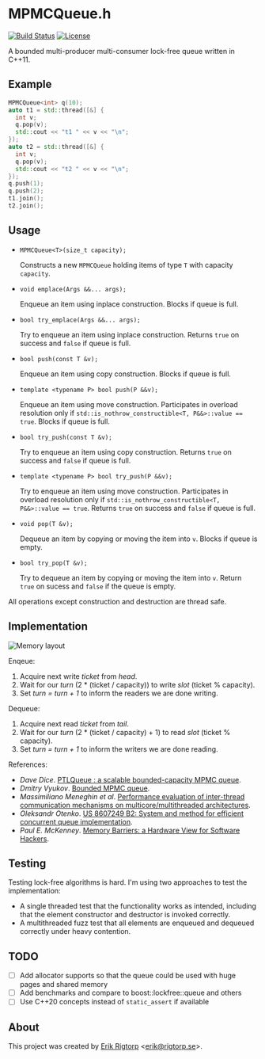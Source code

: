 # MPMCQueue.h

[![Build Status](https://travis-ci.org/rigtorp/MPMCQueue.svg?branch=master)](https://travis-ci.org/rigtorp/MPMCQueue)
[![License](https://img.shields.io/badge/license-MIT-blue.svg)](https://raw.githubusercontent.com/rigtorp/MPMCQueue/master/LICENSE)

A bounded multi-producer multi-consumer lock-free queue written in
C++11.

## Example

```cpp
MPMCQueue<int> q(10);
auto t1 = std::thread([&] {
  int v;
  q.pop(v);
  std::cout << "t1 " << v << "\n";
});
auto t2 = std::thread([&] {
  int v;
  q.pop(v);
  std::cout << "t2 " << v << "\n";
});
q.push(1);
q.push(2);
t1.join();
t2.join();
```

## Usage

- `MPMCQueue<T>(size_t capacity);`

  Constructs a new `MPMCQueue` holding items of type `T` with capacity
  `capacity`.
  
- `void emplace(Args &&... args);`

  Enqueue an item using inplace construction. Blocks if queue is full.
  
- `bool try_emplace(Args &&... args);`

  Try to enqueue an item using inplace construction. Returns `true` on
  success and `false` if queue is full.

- `bool push(const T &v);`

  Enqueue an item using copy construction. Blocks if queue is full.

- `template <typename P> bool push(P &&v);`

  Enqueue an item using move construction. Participates in overload
  resolution only if `std::is_nothrow_constructible<T, P&&>::value ==
  true`. Blocks if queue is full.

- `bool try_push(const T &v);`

  Try to enqueue an item using copy construction. Returns `true` on
  success and `false` if queue is full.

- `template <typename P> bool try_push(P &&v);`

  Try to enqueue an item using move construction. Participates in
  overload resolution only if `std::is_nothrow_constructible<T,
  P&&>::value == true`. Returns `true` on success and `false` if queue
  is full.

- `void pop(T &v);`

  Dequeue an item by copying or moving the item into `v`. Blocks if
  queue is empty.
  
- `bool try_pop(T &v);`

  Try to dequeue an item by copying or moving the item into
  `v`. Return `true` on sucess and `false` if the queue is empty.

All operations except construction and destruction are thread safe.

## Implementation

![Memory layout](https://github.com/rigtorp/MPMCQueue/blob/master/mpmc.png)

Enqeue:

1. Acquire next write *ticket* from *head*.
2. Wait for our *turn* (2 * (ticket / capacity)) to write *slot* (ticket % capacity).
3. Set *turn = turn + 1* to inform the readers we are done writing.

Dequeue:

1. Acquire next read *ticket* from *tail*.
2. Wait for our *turn* (2 * (ticket / capacity) + 1) to read *slot* (ticket % capacity).
3. Set *turn = turn + 1* to inform the writers we are done reading.


References:

- *Dave Dice*. [PTLQueue : a scalable bounded-capacity MPMC queue](https://blogs.oracle.com/dave/entry/ptlqueue_a_scalable_bounded_capacity).
- *Dmitry Vyukov*. [Bounded MPMC queue](http://www.1024cores.net/home/lock-free-algorithms/queues/bounded-mpmc-queue).
- *Massimiliano Meneghin et al*. [Performance evaluation of inter-thread communication mechanisms on multicore/multithreaded architectures](http://researcher.watson.ibm.com/researcher/files/ie-pasetto_davide/PerfLocksQueues.pdf).
- *Oleksandr Otenko*. [US 8607249 B2: System and method for efficient concurrent queue implementation](http://www.google.com/patents/US8607249).
- *Paul E. McKenney*. [Memory Barriers: a Hardware View for Software Hackers](http://irl.cs.ucla.edu/~yingdi/web/paperreading/whymb.2010.06.07c.pdf).

## Testing

Testing lock-free algorithms is hard. I'm using two approaches to test
the implementation:

- A single threaded test that the functionality works as intended,
  including that the element constructor and destructor is invoked
  correctly.
- A multithreaded fuzz test that all elements are enqueued and
  dequeued correctly under heavy contention.

## TODO

- [ ] Add allocator supports so that the queue could be used with huge pages and
  shared memory
- [ ] Add benchmarks and compare to boost::lockfree::queue and others
- [ ] Use C++20 concepts instead of `static_assert` if available

## About

This project was created by [Erik Rigtorp](http://rigtorp.se)
<[erik@rigtorp.se](mailto:erik@rigtorp.se)>.
